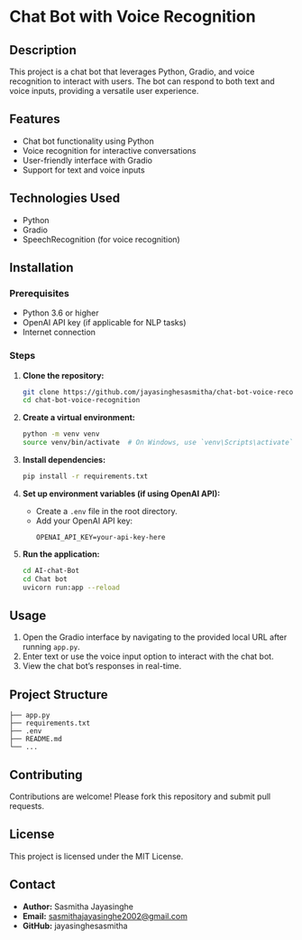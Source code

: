 # Chat Bot with Voice Recognition

## Description
This project is a chat bot that leverages Python, Gradio, and voice recognition to interact with users. The bot can respond to both text and voice inputs, providing a versatile user experience.

## Features
- Chat bot functionality using Python
- Voice recognition for interactive conversations
- User-friendly interface with Gradio
- Support for text and voice inputs

## Technologies Used
- Python
- Gradio
- SpeechRecognition (for voice recognition)

## Installation

### Prerequisites
- Python 3.6 or higher
- OpenAI API key (if applicable for NLP tasks)
- Internet connection

### Steps

1. **Clone the repository:**
   ```bash
   git clone https://github.com/jayasinghesasmitha/chat-bot-voice-recognition.git
   cd chat-bot-voice-recognition
   ```

2. **Create a virtual environment:**
   ```bash
   python -m venv venv
   source venv/bin/activate  # On Windows, use `venv\Scripts\activate`
   ```

3. **Install dependencies:**
   ```bash
   pip install -r requirements.txt
   ```

4. **Set up environment variables (if using OpenAI API):**
   - Create a `.env` file in the root directory.
   - Add your OpenAI API key:
     ```plaintext
     OPENAI_API_KEY=your-api-key-here
     ```

5. **Run the application:**
   ```bash
   cd AI-chat-Bot
   cd Chat bot
   uvicorn run:app --reload
   ```

## Usage
1. Open the Gradio interface by navigating to the provided local URL after running `app.py`.
2. Enter text or use the voice input option to interact with the chat bot.
3. View the chat bot’s responses in real-time.

## Project Structure

```plaintext
├── app.py
├── requirements.txt
├── .env
├── README.md
└── ...
```

## Contributing
Contributions are welcome! Please fork this repository and submit pull requests.

## License
This project is licensed under the MIT License.

## Contact
- **Author:** Sasmitha Jayasinghe
- **Email:** sasmithajayasinghe2002@gmail.com
- **GitHub:** jayasinghesasmitha
